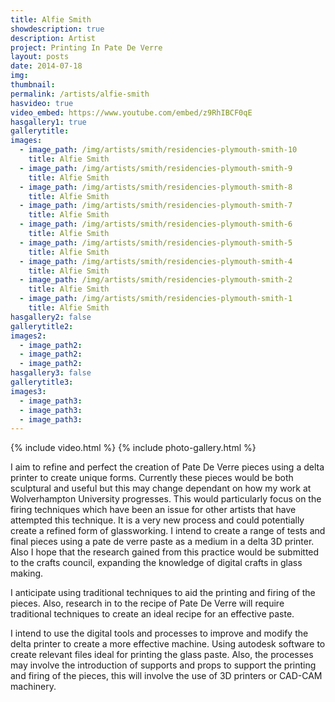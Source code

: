 ```yaml
---
title: Alfie Smith
showdescription: true
description: Artist
project: Printing In Pate De Verre
layout: posts
date: 2014-07-18
img: 
thumbnail: 
permalink: /artists/alfie-smith
hasvideo: true
video_embed: https://www.youtube.com/embed/z9RhIBCF0qE
hasgallery1: true   
gallerytitle: 
images:
  - image_path: /img/artists/smith/residencies-plymouth-smith-10
    title: Alfie Smith
  - image_path: /img/artists/smith/residencies-plymouth-smith-9
    title: Alfie Smith
  - image_path: /img/artists/smith/residencies-plymouth-smith-8
    title: Alfie Smith
  - image_path: /img/artists/smith/residencies-plymouth-smith-7
    title: Alfie Smith
  - image_path: /img/artists/smith/residencies-plymouth-smith-6
    title: Alfie Smith
  - image_path: /img/artists/smith/residencies-plymouth-smith-5
    title: Alfie Smith    
  - image_path: /img/artists/smith/residencies-plymouth-smith-4
    title: Alfie Smith  
  - image_path: /img/artists/smith/residencies-plymouth-smith-2
    title: Alfie Smith 
  - image_path: /img/artists/smith/residencies-plymouth-smith-1
    title: Alfie Smith                           
hasgallery2: false       
gallerytitle2:  
images2:
  - image_path2: 
  - image_path2: 
  - image_path2: 
hasgallery3: false    
gallerytitle3:  
images3:
  - image_path3: 
  - image_path3: 
  - image_path3:    
---
```


{% include video.html %}
{% include photo-gallery.html %}

I aim to refine and perfect the creation of Pate De Verre pieces using a delta printer to create unique forms. Currently these pieces would be both sculptural and useful but this may change dependant on how my work at Wolverhampton University progresses. 
This would particularly focus on the firing techniques which have been an issue for other artists that have attempted this technique. It is a very new process and could potentially create a refined form of glassworking. I intend to create a range of tests and final pieces using a pate de verre paste as a medium in a delta 3D printer. Also I hope that the research gained from this practice would be submitted to the crafts council, expanding the knowledge of digital crafts in glass making.

I anticipate using traditional techniques to aid the printing and firing of the pieces. Also, research in to the recipe of Pate De Verre will require traditional techniques to create an ideal recipe for an effective paste.

I intend to use the digital tools and processes to improve and modify the delta printer to create a more effective machine. Using autodesk software to create relevant files ideal for printing the glass paste. Also, the processes may involve the introduction of supports and props to support the printing and firing of the pieces, this will involve the use of 3D printers or CAD-CAM machinery.

 






